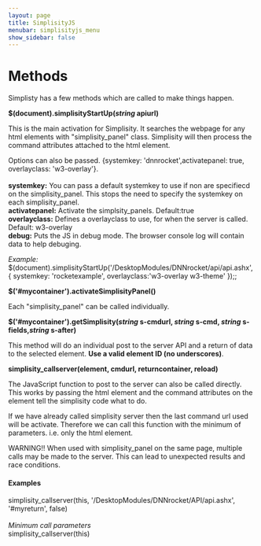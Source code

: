 ```yaml
---
layout: page
title: SimplisityJS
menubar: simplisityjs_menu
show_sidebar: false
---
```


# Methods

<div class="w3-container w3-margin-top">
<div class="w3-row-padding">
<p>Simplisty has a few methods which are called to make things happen.</p>

<p><b>$(document).simplisityStartUp(<i>string</i> apiurl)</b></p>

<p>This is the main activation for Simplisity. It searches the webpage for any html elements with &quot;simplisity_panel&quot; class. Simplisity will then process the command attributes attached to the html element.</p>

<p>Options can also be passed. {systemkey: &#39;dnnrocket&#39;,activatepanel: true, overlayclass: &#39;w3-overlay&#39;}.<br />
<br />
<b>systemkey:</b> You can pass a default systemkey to use if non are specifiecd on the simplisity_panel. This stops the need to specify the systemkey on each simplisity_panel.<br />
<b>activatepanel:</b> Activate the simplsity_panels. Default:true<br />
<b>overlayclass:</b> Defines a overlayclass to use, for when the server is called. Default: w3-overlay<br />
<b>debug:</b> Puts the JS in debug mode. The browser console log will contain data to help debuging.</p>

<p><i>Example:</i><br />
$(document).simplisityStartUp(&#39;/DesktopModules/DNNrocket/api/api.ashx&#39;, { systemkey: &#39;rocketexample&#39;, overlayclass:&#39;w3-overlay w3-theme&#39; });;</p>

<p><b>$(&#39;#mycontainer&#39;).activateSimplisityPanel()</b></p>

<p>Each &quot;simplisity_panel&quot; can be called individually.</p>

<p><b>$(&#39;#mycontainer&#39;).getSimplisity(<i>string</i> s-cmdurl, <i>string</i> s-cmd, <i>string</i> s-fields,<i>string</i> s-after) </b></p>

<p>This method will do an individual post to the server API and a return of data to the selected element. <strong>Use a valid element ID (no underscores)</strong>.</p>

<p><b>simplisity_callserver(element, cmdurl, returncontainer, reload)</b></p>

<p>The JavaScript function to post to the server can also be called directly. This works by passing the html element and the command attributes on the element tell the simplisity code what to do.</p>

<p>If we have already called simplisity server then the last command url used will be activate. Therefore we can call this function with the minimum of parameters. i.e. only the html element.</p>

<p>WARNING!! When used with simplisity_panel on the same page, multiple calls may be made to the server. This can lead to unexpected results and race conditions.</p>

<h4>Examples</h4>

<p>simplisity_callserver(this, &#39;/DesktopModules/DNNrocket/API/api.ashx&#39;, &#39;#myreturn&#39;, false)<br />
<br />
<i>Minimum call parameters</i><br />
simplisity_callserver(this)</p>
</div>
</div>
